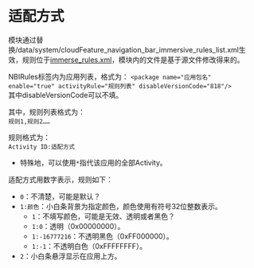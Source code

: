 # 适配方式

模块通过替换/data/system/cloudFeature_navigation_bar_immersive_rules_list.xml生效，规则位于[immerse_rules.xml](/module/immerse_rules.xml)，模块内的文件是基于源文件修改得来的。  


NBIRules标签内为应用列表，格式为：
`<package name="应用包名" enable="true" activityRule="规则列表" disableVersionCode="818"/>`  
其中disableVersionCode可以不填。   

其中，规则列表格式为：  
`规则1,规则2……`  

规则格式为：  
`Activity ID:适配方式`  
- 特殊地，可以使用`*`指代该应用的全部Activity。  

适配方式用数字表示，规则如下：
- `0`：不清楚，可能是默认？  
- `1:颜色`：小白条背景为指定颜色，颜色使用有符号32位整数表示。  
  - `1`：不填写颜色，可能是无效、透明或者黑色？  
  - `1:0`：透明（0x00000000）。  
  - `1:-16777216`：不透明黑色（0xFF000000）。  
  - `1:-1`：不透明白色（0xFFFFFFFF）。  
- `2`：小白条悬浮显示在应用上方。  

